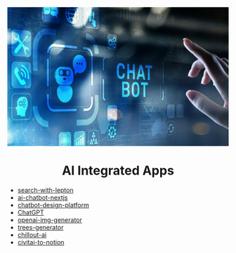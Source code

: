 <div align="center">
  <img alt="ai integrated apps" src="https://github.com/monate615/portfolio/blob/main/images/chatbot2.jpeg" align="center">
  <h1 align="center">AI Integrated Apps</h1>
</div>

- [search-with-lepton](https://github.com/monate615/search-with-lepton)
- [ai-chatbot-nextjs](https://github.com/monate615/ai-chatbot-nextjs)
- [chatbot-design-platform](https://github.com/monate615/chatbot-design-platform)
- [ChatGPT](https://github.com/monate615/ChatGPT)
- [openai-img-generator](https://github.com/monate615/openai-img-generator)
- [trees-generator](https://github.com/monate615/trees-generator)
- [chillout-ai](https://github.com/monate615/chillout-ai)
- [civitai-to-notion](https://github.com/monate615/civitai-to-notion)

